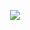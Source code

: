 
<p align="center">
  <img src="https://capsule-render.vercel.app/api?type=venom&height=220&color=gradient&text=Hey%20there%20👋&reversal=false&section=header&textBg=false&fontAlign=50&animation=blink&fontColor=000000&fontSize=40&desc=Glad%20you're%20here!%20Check%20out%20my%20repositories%20and%20feel%20free%20to%20contribute.">
</p>

<!-- Below is the gif
![68747470733a2f2f7265732e636c6f7564696e6172792e636f6d2f7375706572666f6c696f2f696d6167652f75706c6f61642f76313632303638393937392f363837343734373037333361326632663639326537303639366536393664363732653633366636643266366637323639363736393665363136](https://i.pinimg.com/originals/90/70/32/9070324cdfc07c68d60eed0c39e77573.gif)
 -->
